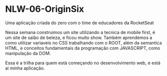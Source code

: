 # NLW-06-OriginSix
Uma aplicação criada do zero com o time de educadores da RocketSeat

Nessa semana construimos um site utilizando a tecnica de mobile first, é um site de salão de beleza,
e ficou muito show.
Também aprendemos a como utilizar variaveis no CSS trabalhando com o ROOT, além da semantica HTML, e
conceitos fundamentais da programação com JAVASCRIPT, como manipulação da DOM.

Essa é a trilha para quem está começando no desenvolvimento web, e está ai minha aplicação.

